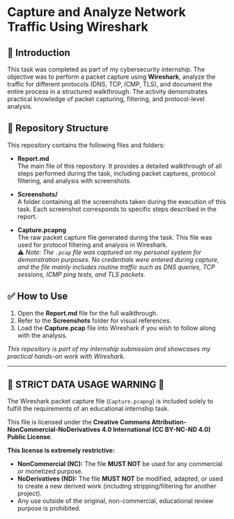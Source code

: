 # Capture and Analyze Network Traffic Using Wireshark

## 📌 Introduction
This task was completed as part of my cybersecurity internship. The objective was to perform a packet capture using **Wireshark**, analyze the traffic for different protocols (DNS, TCP, ICMP, TLS), and document the entire process in a structured walkthrough. The activity demonstrates practical knowledge of packet capturing, filtering, and protocol-level analysis.

## 📂 Repository Structure
This repository contains the following files and folders:

- **Report.md**  
  The main file of this repository. It provides a detailed walkthrough of all steps performed during the task, including packet captures, protocol filtering, and analysis with screenshots.

- **Screenshots/**  
  A folder containing all the screenshots taken during the execution of this task. Each screenshot corresponds to specific steps described in the report.

- **Capture.pcapng**  
  The raw packet capture file generated during the task. This file was used for protocol filtering and analysis in Wireshark.  
  ⚠️ *Note: The `.pcap` file was captured on my personal system for demonstration purposes. No credentials were entered during capture, and the file mainly includes routine traffic such as DNS queries, TCP sessions, ICMP ping tests, and TLS packets.*

## ✅ How to Use
1. Open the **Report.md** file for the full walkthrough.  
2. Refer to the **Screenshots** folder for visual references.  
3. Load the **Capture.pcap** file into Wireshark if you wish to follow along with the analysis.


*This repository is part of my internship submission and showcases my practical hands-on work with Wireshark.*


---


## 🛑 **STRICT DATA USAGE WARNING** 🛑

The Wireshark packet capture file (`Capture.pcapng`) is included solely to fulfill the requirements of an educational internship task.

This file is licensed under the **Creative Commons Attribution-NonCommercial-NoDerivatives 4.0 International (CC BY-NC-ND 4.0) Public License**.

**This license is extremely restrictive:**
* **NonCommercial (NC):** The file **MUST NOT** be used for any commercial or monetized purpose.
* **NoDerivatives (ND):** The file **MUST NOT** be modified, adapted, or used to create a new derived work (including stripping/filtering for another project).
* Any use outside of the original, non-commercial, educational review purpose is prohibited.

